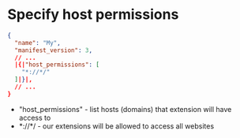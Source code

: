 # Specify host permissions

```json
{
  "name": "My",
  "manifest_version": 3,
  // ...
  |{|"host_permissions": [
    "*://*/"
  ]|}|,
  // ...
}
```

- "host_permissions" - list hosts (domains) that extension will have access to
- \*://\*/ - our extensions will be allowed to access all websites
